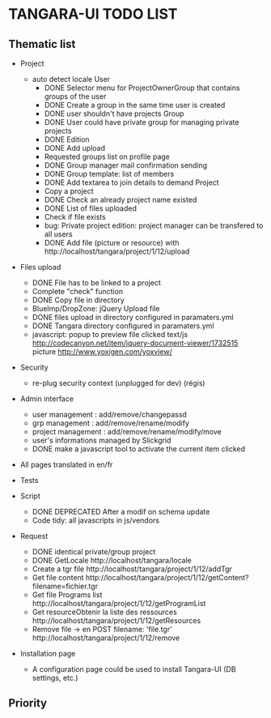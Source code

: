 TANGARA-UI TODO LIST
==========

Thematic list
-------------
- Project
  * auto detect locale 
    User
      * DONE Selector menu for ProjectOwnerGroup that contains groups of the user
      * DONE Create a group in the same time user is created
      * DONE user shouldn't have projects
    Group
      * DONE User could have private group for managing private projects
      * DONE Edition
      * DONE Add upload
      * Requested groups list on profile page
      * DONE Group manager mail confirmation sending
      * DONE Group template: list of members
      * DONE Add textarea to join details to demand
    Project
      * Copy a project
      * DONE Check an already project name existed
      * DONE List of files uploaded
      * Check if file exists
      * bug: Private project edition: project manager can be transfered to all users
      * DONE Add file (picture or resource) with 
            http://localhost/tangara/project/1/12/upload

- Files upload
    * DONE File has to be linked to a project
    * Complete "check" function
    * DONE Copy file in directory
    * BlueImp/DropZone: jQuery Upload file
    * DONE files upload in directory configured in paramaters.yml
    * DONE Tangara directory configured in paramaters.yml
    * javascript: popup to preview file clicked
        text/js http://codecanyon.net/item/jquery-document-viewer/1732515
        picture http://www.yoxigen.com/yoxview/

- Security
    * re-plug security context (unplugged for dev) (régis)

- Admin interface
    * user management : add/remove/changepassd
    * grp management : add/remove/rename/modify
    * project management : add/remove/rename/modify/move
    * user's informations managed by Slickgrid
    * DONE make a javascript tool to activate the current item clicked

- All pages translated in en/fr 

- Tests

- Script 
    * DONE DEPRECATED After a modif on schema update
    * Code tidy: all javascripts in js/vendors

- Request
    * DONE identical private/group project
    * DONE GetLocale
        http://localhost/tangara/locale
    * Create a tgr file
        http://localhost/tangara/project/1/12/addTgr
    * Get file content
        http://localhost/tangara/project/1/12/getContent?filename=fichier.tgr
    * Get file Programs list
        http://localhost/tangara/project/1/12/getProgramList
    * Get resourceObtenir la liste des ressources
        http://localhost/tangara/project/1/12/getResources
    * Remove file -> en POST filename: 'file.tgr'
        http://localhost/tangara/project/1/12/remove


- Installation page 
    * A configuration page could be used to install Tangara-UI (DB settings, etc.)


Priority
-------------




